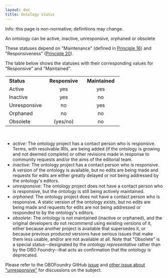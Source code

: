 ```yaml
---
layout: doc
title: Ontology status
---
```


Info: this page is non-normative; definitions may change.

An ontology can be active, inactive, unresponsive, orphaned or obsolete

These statuses depend on "Maintenance" (defined in [Principle 16](https://obofoundry.org/principles/fp-016-maintenance.html
)) and "Responsiveness" ([Principle 20](https://obofoundry.org/principles/fp-016-maintenance.html)).

The table below shows the statuses with their corresponding values for "Responsive" and "Maintained".

<table class="tg">
  <tbody>
    <tr>
      <th class="tg-lbaf" align="left">&nbsp;Status&nbsp;</th>
      <th class="tg-lbaf" align="center">&nbsp;Responsive&nbsp;</th>
      <th class="tg-lbaf" align="center">&nbsp;&nbsp;Maintained&nbsp;&nbsp;</th>
    </tr>
    <tr>
      <td align="left">&nbsp;Active&nbsp;</td>
      <td align="center">&nbsp;yes&nbsp;</td>
      <td align="center">&nbsp;&nbsp;yes&nbsp;&nbsp;</td>
    </tr>
    <tr>
      <td align="left">&nbsp;Inactive&nbsp;</td>
      <td align="center">&nbsp;yes&nbsp;</td>
      <td align="center">&nbsp;&nbsp;no&nbsp;&nbsp;</td>
    </tr>
    <tr>
      <td align="left">&nbsp;Unresponsive&nbsp;</td>
      <td align="center">&nbsp;no&nbsp;</td>
      <td align="center">&nbsp;&nbsp;yes&nbsp;&nbsp;</td>
    </tr>
    <tr>
      <td align="left">&nbsp;Orphaned&nbsp;</td>
      <td align="center">&nbsp;no&nbsp;</td>
      <td align="center">&nbsp;&nbsp;no&nbsp;&nbsp;</td>
    </tr>
    <tr>
      <td align="left">&nbsp;Obsolete&nbsp;</td>
      <td align="center">&nbsp;(yes/no)&nbsp;</td>
      <td align="center">&nbsp;&nbsp;no&nbsp;&nbsp;</td>
    </tr>
  </tbody>
</table>
<br>

- _active_: The ontology project has a contact person who is responsive. Terms, with resolvable IRIs, are being added (if the ontology is growing and not deemed complete) or other revisions made in response to community requests and/or the aims of the editorial team.
- _inactive_: The ontology project has a contact person who is responsive. A version of the ontology is available, but no edits are being made and requests for edits are either greatly delayed or not being addressed by the ontology's editors.
- _unresponsive_: The ontology project does not have a contact person who is responsive, but the ontology is still being actively maintained.
- _orphaned_: The ontology project does not have a contact person who is responsive. A static version of the ontology exists, but no edits are being made and requests for edits are not being addressed or responded to by the ontology's editors.
- _obsolete_: The ontology is not maintained (inactive or orphaned), and the original developers do not recommend using existing versions of it, either because another project is available that supersedes it, or because previous produced versions have serious issues that make them less usable, and/or are not available at all. Note that "Obsolete" is a special status--designated by the _ontology representative_ rather than by the OBO Foundry--that acts as confirmation that the ontology is deprecated.

Please refer to the OBOFoundry GitHub [issue](https://github.com/OBOFoundry/OBOFoundry.github.io/issues/1126) and [other issue about "unresponsive"](https://github.com/OBOFoundry/OBOFoundry.github.io/issues/2255) for discussions on the subject.
